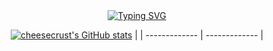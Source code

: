 <div align="center">
  
<a href="https://git.io/typing-svg">
  <img src="https://readme-typing-svg.demolab.com?font=Menlo&pause=1000&color=008080&center=true&vCenter=true&width=435&lines=%F0%9F%91%8B+Hi%2C+I%E2%80%99m+%40cheesecrust" alt="Typing SVG" />
</a>  

[![cheesecrust's GitHub stats](https://github-readme-stats-sigma-five.vercel.app/api?username=cheesecrust&count_private=true&show_icons=true&theme=github_dark)](https://github.com/cheesecrust/github-readme-stats) |
| ------------- | ------------- |

<br>
</div>
